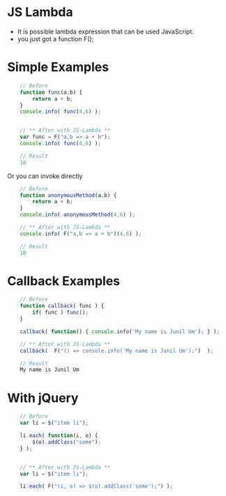 JS Lambda
=========
- It is possible lambda expression that can be used JavaScript.
- you just got a function F();


Simple Examples
===============
```js
    // Before
    function func(a,b) {
        return a + b;
    }
    console.info( func(4,6) );


    // ** After with JS-Lambda **
    var func = F("a,b => a + b");
    console.info( func(4,6) );

    // Result
    10
```

Or you can invoke directly

```js
    // Before
    function anonymousMethod(a,b) {
        return a + b;
    }
    console.info( anonymousMethod(4,6) );

    // ** After with JS-Lambda **
    console.info( F("a,b => a + b")(4,6) );

    // Result
    10
```

Callback Examples
=================
```js
    // Before
    function callback( func ) {
        if( func ) func();
    }

    callback( function() { console.info('My name is Junil Um'); } );

    // ** After with JS-Lambda **
    callback(  F("() => console.info('My name is Junil Um');")  );

    // Result
    My name is Junil Um
```

With jQuery
===========
```js
    // Before
    var li = $("item li");

    li.each( function(i, o) {
        $(o).addClass("some");
    } );


    // ** After with JS-Lambda **
    var li = $("item li");

    li.each( F("(i, o) => $(o).addClass('some');") );

```